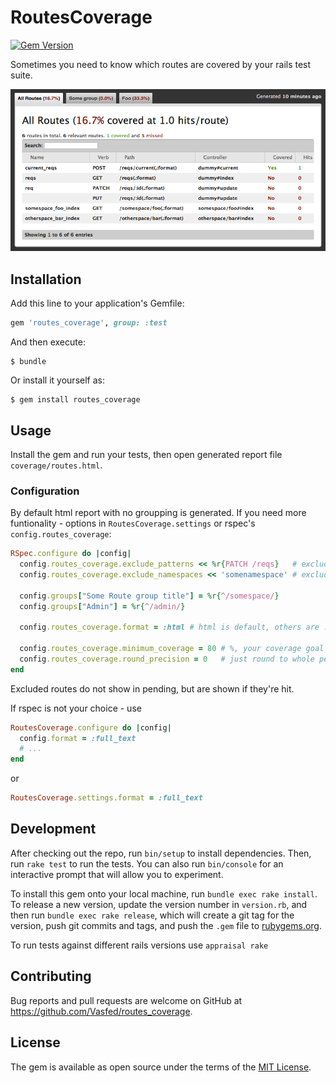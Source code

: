 # RoutesCoverage
[![Gem Version](https://badge.fury.io/rb/routes_coverage.svg)](https://badge.fury.io/rb/routes_coverage)


Sometimes you need to know which routes are covered by your rails test suite.

![Html output example](/assets/html_output_screenshot.png?raw=true "Html Output example")


## Installation

Add this line to your application's Gemfile:

```ruby
gem 'routes_coverage', group: :test
```

And then execute:

    $ bundle

Or install it yourself as:

    $ gem install routes_coverage

## Usage

Install the gem and run your tests, then open generated report file `coverage/routes.html`.


### Configuration

By default html report with no groupping is generated. If you need more funtionality - options in `RoutesCoverage.settings` or rspec's `config.routes_coverage`:

```ruby
RSpec.configure do |config|
  config.routes_coverage.exclude_patterns << %r{PATCH /reqs}   # excludes all requests matching regex
  config.routes_coverage.exclude_namespaces << 'somenamespace' # excludes /somenamespace/*

  config.groups["Some Route group title"] = %r{^/somespace/}
  config.groups["Admin"] = %r{^/admin/}

  config.routes_coverage.format = :html # html is default, others are :full_text and :summary_text, or your custom formatter class

  config.routes_coverage.minimum_coverage = 80 # %, your coverage goal
  config.routes_coverage.round_precision = 0   # just round to whole percents
end
```
Excluded routes do not show in pending, but are shown if they're hit.

If rspec is not your choice - use

```ruby
RoutesCoverage.configure do |config|
  config.format = :full_text
  # ...
end
```

or

```ruby
RoutesCoverage.settings.format = :full_text
```



## Development

After checking out the repo, run `bin/setup` to install dependencies. Then, run `rake test` to run the tests. You can also run `bin/console` for an interactive prompt that will allow you to experiment.

To install this gem onto your local machine, run `bundle exec rake install`. To release a new version, update the version number in `version.rb`, and then run `bundle exec rake release`, which will create a git tag for the version, push git commits and tags, and push the `.gem` file to [rubygems.org](https://rubygems.org).

To run tests against different rails versions use `appraisal rake`

## Contributing

Bug reports and pull requests are welcome on GitHub at https://github.com/Vasfed/routes_coverage.


## License

The gem is available as open source under the terms of the [MIT License](http://opensource.org/licenses/MIT).
